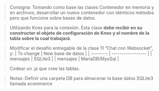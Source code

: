 > Consigna: Tomando como base las clases Contenedor en memoria y en archivos, desarrollar un nuevo contenedor con idénticos métodos pero que funcione sobre bases de datos.

> Utilizando Knex para la conexión. Esta clase **debe recibir en su constructor el objeto de configuración de Knex y el nombre de la tabla sobre la cual trabajará**.

> Modificar el desafío entregable de la clase 11 ”Chat con Websocket”, y:
| To change | New base de datos |
| :-------: | ----------------- |
| mensajes  | SQLite3           |
| mensajes  | MariaDB/MysSql    |

> Codear un .js que cree las tablas.

> Notas:
> Definir una carpeta DB para almacenar la base datos SQLite3 llamada ecommerce

